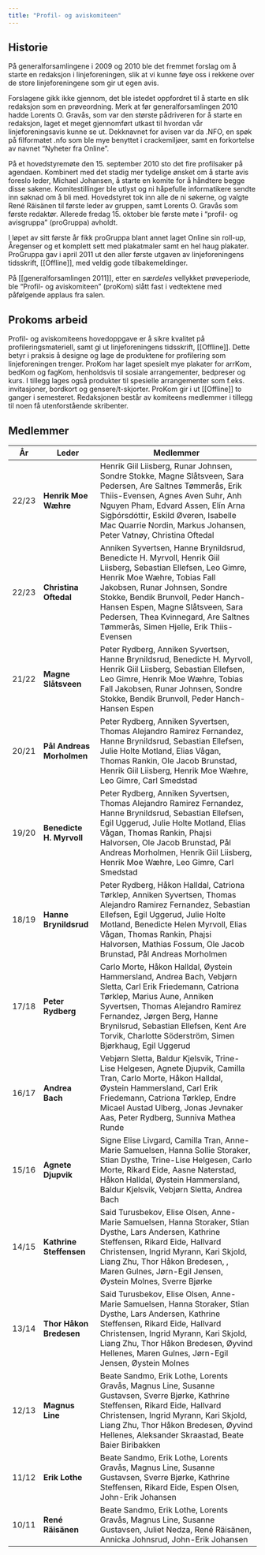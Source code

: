 ```yaml
---
title: "Profil- og aviskomiteen"
---
```


Historie
--------

På generalforsamlingene i 2009 og 2010 ble det fremmet forslag om å
starte en redaksjon i linjeforeningen, slik at vi kunne føye oss i
rekkene over de store linjeforeningene som gir ut egen avis.

Forslagene gikk ikke gjennom, det ble istedet oppfordret til å starte en
slik redaksjon som en prøveordning. Merk at før generalforsamlingen 2010
hadde Lorents O. Gravås, som var den største pådriveren for å starte en
redaksjon, laget et meget gjennomført utkast til hvordan vår
linjeforeningsavis kunne se ut. Dekknavnet for avisen var da .NFO, en
spøk på filformatet .nfo som ble mye benyttet i crackemiljøer, samt en
forkortelse av navnet “Nyheter fra Online”.

På et hovedstyremøte den 15. september 2010 sto det fire profilsaker på
agendaen. Kombinert med det stadig mer tydelige ønsket om å starte avis
foreslo leder, Michael Johansen, å starte en komite for å håndtere begge
disse sakene. Komitestillinger ble utlyst og ni håpefulle informatikere
sendte inn søknad om å bli med. Hovedstyret tok inn alle de ni søkerne,
og valgte René Räisänen til første leder av gruppen, samt Lorents O.
Gravås som første redaktør. Allerede fredag 15. oktober ble første møte
i “profil- og avisgruppa” (proGruppa) avholdt.

I løpet av sitt første år fikk proGruppa blant annet laget Online sin
roll-up, Åregenser og et komplett sett med plakatmaler samt en hel haug
plakater. ProGruppa gav i april 2011 ut den aller første utgaven av
linjeforeningens tidsskrift, [[Offline]], med veldig gode
tilbakemeldinger.

På [[generalforsamlingen 2011]], etter en *særdeles* vellykket
prøveperiode, ble “Profil- og aviskomiteen” (proKom) slått fast i
vedtektene med påfølgende applaus fra salen.

Prokoms arbeid
---------------

Profil- og aviskomiteens hovedoppgave er å sikre kvalitet på
profileringsmateriell, samt gi ut linjeforeningens tidsskrift,
[[Offline]]. Dette betyr i praksis å designe og lage de produktene for
profilering som linjeforeningen trenger. ProKom har laget spesielt mye
plakater for arrKom, bedKom og fagKom, henholdsvis til sosiale
arrangementer, bedpreser og kurs. I tillegg lages også produkter til
spesielle arrangementer som f.eks. invitasjoner, bordkort og
gensere/t-skjorter. ProKom gir i ut [[Offline]] to ganger i semesteret.
Redaksjonen består av komiteens medlemmer i tillegg til noen få
utenforstående skribenter.

Medlemmer
---------
| År | Leder                   | Medlemmer |
| --- | --- | --- |
| 22/23 | **Henrik Moe Wæhre** | Henrik Giil Liisberg, Runar Johnsen, Sondre Stokke, Magne Slåtsveen, Sara Pedersen, Are Saltnes Tømmerås, Erik Thiis-Evensen, Agnes Aven Suhr, Anh Nguyen Pham, Edvard Assen, Elín Arna Sigþórsdóttir, Eskild Øveren, Isabelle Mac Quarrie Nordin, Markus Johansen, Peter Vatnøy, Christina Oftedal| 
| 22/23 | **Christina Oftedal** | Anniken Syvertsen, Hanne Brynildsrud, Benedicte H. Myrvoll, Henrik Giil Liisberg, Sebastian Ellefsen, Leo Gimre, Henrik Moe Wæhre, Tobias Fall Jakobsen, Runar Johnsen, Sondre Stokke, Bendik Brunvoll, Peder Hanch-Hansen Espen, Magne Slåtsveen, Sara Pedersen, Thea Kvinnegard, Are Saltnes Tømmerås, Simen Hjelle, Erik Thiis-Evensen| 
| 21/22 | **Magne Slåtsveen** | Peter Rydberg, Anniken Syvertsen, Hanne Brynildsrud, Benedicte H. Myrvoll, Henrik Giil Liisberg, Sebastian Ellefsen, Leo Gimre, Henrik Moe Wæhre, Tobias Fall Jakobsen, Runar Johnsen, Sondre Stokke, Bendik Brunvoll, Peder Hanch-Hansen Espen| 
| 20/21 | **Pål Andreas Morholmen** | Peter Rydberg, Anniken Syvertsen, Thomas Alejandro Ramirez Fernandez, Hanne Brynildsrud, Sebastian Ellefsen, Julie Holte Motland, Elias Vågan, Thomas Rankin, Ole Jacob Brunstad, Henrik Giil Liisberg, Henrik Moe Wæhre, Leo Gimre, Carl Smedstad|
| 19/20 | **Benedicte H. Myrvoll** | Peter Rydberg, Anniken Syvertsen, Thomas Alejandro Ramirez Fernandez, Hanne Brynildsrud, Sebastian Ellefsen, Egil Uggerud, Julie Holte Motland, Elias Vågan, Thomas Rankin, Phajsi Halvorsen, Ole Jacob Brunstad, Pål Andreas Morholmen, Henrik Giil Liisberg, Henrik Moe Wæhre, Leo Gimre, Carl Smedstad|
| 18/19 | **Hanne Brynildsrud** | Peter Rydberg, Håkon Halldal, Catriona Tørklep, Anniken Syvertsen, Thomas Alejandro Ramirez Fernandez, Sebastian Ellefsen, Egil Uggerud, Julie Holte Motland, Benedicte Helen Myrvoll, Elias Vågan, Thomas Rankin, Phajsi Halvorsen, Mathias Fossum, Ole Jacob Brunstad, Pål Andreas Morholmen|
| 17/18 | **Peter Rydberg** | Carlo Morte, Håkon Halldal, Øystein Hammersland, Andrea Bach, Vebjørn Sletta, Carl Erik Friedemann, Catriona Tørklep, Marius Aune, Anniken Syvertsen, Thomas Alejandro Ramirez Fernandez, Jørgen Berg, Hanne Brynilsrud, Sebastian Ellefsen, Kent Are Torvik, Charlotte Söderström, Simen Bjørkhaug, Egil Uggerud |
| 16/17 | **Andrea Bach** | Vebjørn Sletta, Baldur Kjelsvik, Trine-Lise Helgesen, Agnete Djupvik, Camilla Tran, Carlo Morte, Håkon Halldal, Øystein Hammersland, Carl Erik Friedemann, Catriona Tørklep, Endre Micael Austad Ulberg, Jonas Jevnaker Aas, Peter Rydberg, Sunniva Mathea Runde |
| 15/16 | **Agnete Djupvik** | Signe Elise Livgard, Camilla Tran, Anne-Marie Samuelsen, Hanna Sollie Storaker, Stian Dysthe, Trine-Lise Helgesen, Carlo Morte, Rikard Eide, Aasne Naterstad, Håkon Halldal, Øystein Hammersland, Baldur Kjelsvik, Vebjørn Sletta, Andrea Bach |
| 14/15 | **Kathrine Steffensen** | Said Turusbekov, Elise Olsen, Anne-Marie Samuelsen, Hanna Storaker, Stian Dysthe, Lars Andersen, Kathrine Steffensen, Rikard Eide, Hallvard Christensen, Ingrid Myrann, Kari Skjold, Liang Zhu, Thor Håkon Bredesen, , Maren Gulnes, Jørn-Egil Jensen, Øystein Molnes, Sverre Bjørke |
| 13/14 | **Thor Håkon Bredesen** | Said Turusbekov, Elise Olsen, Anne-Marie Samuelsen, Hanna Storaker, Stian Dysthe, Lars Andersen, Kathrine Steffensen, Rikard Eide, Hallvard Christensen, Ingrid Myrann, Kari Skjold, Liang Zhu, Thor Håkon Bredesen, Øyvind Hellenes, Maren Gulnes, Jørn-Egil Jensen, Øystein Molnes |
| 12/13 | **Magnus Line** | Beate Sandmo, Erik Lothe, Lorents Gravås, Magnus Line, Susanne Gustavsen, Sverre Bjørke, Kathrine Steffensen, Rikard Eide, Hallvard Christensen, Ingrid Myrann, Kari Skjold, Liang Zhu, Thor Håkon Bredesen, Øyvind Hellenes, Aleksander Skraastad, Beate Baier Biribakken |
| 11/12 | **Erik Lothe**|  Beate Sandmo, Erik Lothe, Lorents Gravås, Magnus Line, Susanne Gustavsen, Sverre Bjørke, Kathrine Steffensen, Rikard Eide, Espen Olsen, John-Erik Johansen |
| 10/11 | **René Räisänen** | Beate Sandmo, Erik Lothe, Lorents Gravås, Magnus Line, Susanne Gustavsen, Juliet Nedza, René Räisänen, Annicka Johnsrud, John-Erik Johansen |